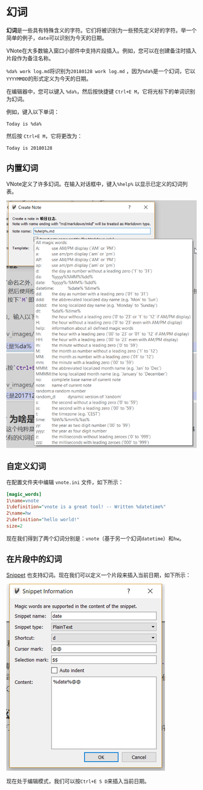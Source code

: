 # 幻词
**幻词**是一些具有特殊含义的字符。它们将被识别为一些预先定义好的字符。举一个简单的例子，`date`可以识别为今天的日期。

VNote在大多数输入窗口小部件中支持片段插入。例如，您可以在创建备注时插入片段作为备注名称。

`%da% work log.md`将识别为`20180128 work log.md` ，因为`%da%`是一个幻词，它以`YYYYMMDD`的形式定义为今天的日期。

在编辑器中，您可以键入 `%da%`，然后按快捷键 `Ctrl+E M`，它将光标下的单词识别为幻词。

例如，键入以下单词：

```
Today is %da%
```

然后按 `Ctrl+E M`，它将更改为：

```
Today is 20180128
```

## 内置幻词
VNote定义了许多幻词。在输入对话框中，键入`%help%` 以显示已定义的幻词列表。

![](_v_images/_1517138965_254456675.png)

## 自定义幻词
在配置文件夹中编辑 `vnote.ini` 文件，如下所示：

```ini
[magic_words]
1\name=vnote
1\definition="vnote is a great tool! -- Written %datetime%"
2\name=hw
2\definition="hello world!"
size=2
```

现在我们得到了两个幻词分别是：`vnote`（基于另一个幻词`datetime`）和`hw`。

## 在片段中的幻词
[Snippet](snippet.html) 也支持幻词。现在我们可以定义一个片段来插入当前日期，如下所示：

![](_v_images/_1517139520_1176992512.png)

现在处于编辑模式，我们可以按`Ctrl+E S D`来插入当前日期。